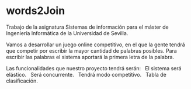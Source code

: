 # words2Join
Trabajo de la asignatura Sistemas de información para el máster de Ingeniería Informática de la Universidad de Sevilla.


Vamos a desarrollar un juego online competitivo, en el que la gente tendrá que competir por escribir la mayor cantidad de palabras posibles. Para escribir las palabras el sistema aportará la primera letra de la palabra.

Las funcionalidades que nuestro proyecto tendrá serán:
    El sistema será elástico.
    Será concurrente.
    Tendrá modo competitivo.
    Tabla de clasificación.
 
